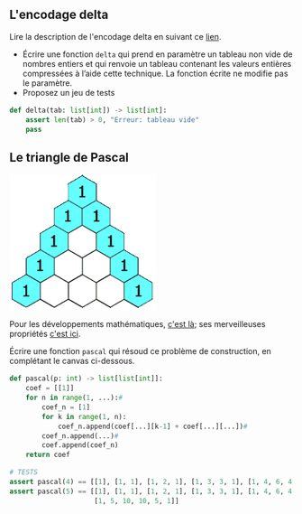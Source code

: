 ## L'encodage delta

Lire la description de l'encodage delta en suivant ce [lien](https://boowiki.info/art/les-algorithmes-de-compression/delta-encodage.html).  

* Écrire une fonction `delta` qui prend en paramètre un tableau non vide de nombres entiers et qui renvoie un tableau contenant les valeurs entières compressées à l’aide cette technique. La fonction écrite ne modifie pas le paramètre.
* Proposez un jeu de tests


```python
def delta(tab: list[int]) -> list[int]:
    assert len(tab) > 0, "Erreur: tableau vide"
    pass
```

## Le triangle de Pascal

![pascal](pascal_triangle_animation.gif)

Pour les développements mathématiques, [c'est là](https://www.youtube.com/watch?v=N1Pw-QYPTSo); ses merveilleuses propriétés [c'est ici](http://therese.eveilleau.pagesperso-orange.fr/pages/jeux_mat/textes/pascal2.htm).  

Écrire une fonction `pascal` qui résoud ce problème de construction, en complétant le canvas ci-dessous.


```python
def pascal(p: int) -> list[list[int]]:
    coef = [[1]]
    for n in range(1, ...):#
        coef_n = [1]
        for k in range(1, n):
            coef_n.append(coef[...][k-1] + coef[...][...])#
        coef_n.append(...)#
        coef.append(coef_n)
    return coef
```


```python
# TESTS
assert pascal(4) == [[1], [1, 1], [1, 2, 1], [1, 3, 3, 1], [1, 4, 6, 4, 1]]
assert pascal(5) == [[1], [1, 1], [1, 2, 1], [1, 3, 3, 1], [1, 4, 6, 4, 1], 
                     [1, 5, 10, 10, 5, 1]]
```
